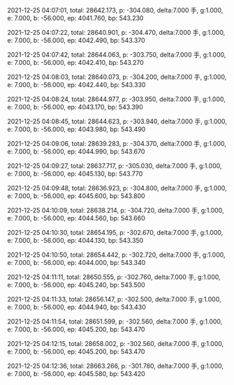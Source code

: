 2021-12-25 04:07:01, total: 28642.173, p: -304.080, delta:7.000 手, g:1.000, e: 7.000, b: -56.000, ep: 4041.760, bp: 543.230

2021-12-25 04:07:22, total: 28640.901, p: -304.470, delta:7.000 手, g:1.000, e: 7.000, b: -56.000, ep: 4042.490, bp: 543.370

2021-12-25 04:07:42, total: 28644.063, p: -303.750, delta:7.000 手, g:1.000, e: 7.000, b: -56.000, ep: 4042.410, bp: 543.270

2021-12-25 04:08:03, total: 28640.073, p: -304.200, delta:7.000 手, g:1.000, e: 7.000, b: -56.000, ep: 4042.440, bp: 543.330

2021-12-25 04:08:24, total: 28644.977, p: -303.950, delta:7.000 手, g:1.000, e: 7.000, b: -56.000, ep: 4043.170, bp: 543.390

2021-12-25 04:08:45, total: 28644.623, p: -303.940, delta:7.000 手, g:1.000, e: 7.000, b: -56.000, ep: 4043.980, bp: 543.490

2021-12-25 04:09:06, total: 28639.283, p: -304.370, delta:7.000 手, g:1.000, e: 7.000, b: -56.000, ep: 4044.990, bp: 543.670

2021-12-25 04:09:27, total: 28637.717, p: -305.030, delta:7.000 手, g:1.000, e: 7.000, b: -56.000, ep: 4045.130, bp: 543.770

2021-12-25 04:09:48, total: 28636.923, p: -304.800, delta:7.000 手, g:1.000, e: 7.000, b: -56.000, ep: 4045.600, bp: 543.800

2021-12-25 04:10:09, total: 28638.214, p: -304.720, delta:7.000 手, g:1.000, e: 7.000, b: -56.000, ep: 4044.560, bp: 543.660

2021-12-25 04:10:30, total: 28654.195, p: -302.670, delta:7.000 手, g:1.000, e: 7.000, b: -56.000, ep: 4044.130, bp: 543.350

2021-12-25 04:10:50, total: 28654.442, p: -302.720, delta:7.000 手, g:1.000, e: 7.000, b: -56.000, ep: 4044.000, bp: 543.340

2021-12-25 04:11:11, total: 28650.555, p: -302.760, delta:7.000 手, g:1.000, e: 7.000, b: -56.000, ep: 4045.240, bp: 543.500

2021-12-25 04:11:33, total: 28656.147, p: -302.500, delta:7.000 手, g:1.000, e: 7.000, b: -56.000, ep: 4044.940, bp: 543.430

2021-12-25 04:11:54, total: 28651.599, p: -302.560, delta:7.000 手, g:1.000, e: 7.000, b: -56.000, ep: 4045.200, bp: 543.470

2021-12-25 04:12:15, total: 28658.002, p: -302.560, delta:7.000 手, g:1.000, e: 7.000, b: -56.000, ep: 4045.200, bp: 543.470

2021-12-25 04:12:36, total: 28663.266, p: -301.780, delta:7.000 手, g:1.000, e: 7.000, b: -56.000, ep: 4045.580, bp: 543.420